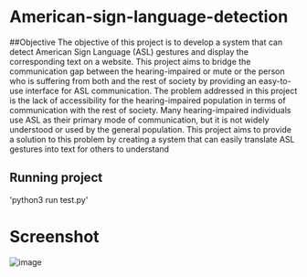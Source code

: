 # American-sign-language-detection

##Objective
The objective of this project is to develop a system that can detect American Sign Language
(ASL) gestures and display the corresponding text on a website. This project aims to bridge
the communication gap between the hearing-impaired or mute or the person who is
suffering from both and the rest of society by providing an easy-to-use interface for ASL
communication.
The problem addressed in this project is the lack of accessibility for the hearing-impaired
population in terms of communication with the rest of society. Many hearing-impaired
individuals use ASL as their primary mode of communication, but it is not widely
understood or used by the general population. This project aims to provide a solution to
this problem by creating a system that can easily translate ASL gestures into text for others
to understand

## Running project
'python3 run test.py'

# Screenshot
![image](https://github.com/user-attachments/assets/3f133460-7601-4b65-80c1-ad52a61032df)
